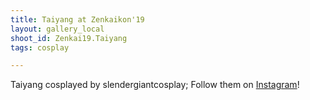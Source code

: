 ```yaml
---
title: Taiyang at Zenkaikon'19
layout: gallery_local
shoot_id: Zenkai19.Taiyang
tags: cosplay

---
```


Taiyang cosplayed by slendergiantcosplay; Follow them on [Instagram](https://www.instagram.com/slendergiantcosplay)!

